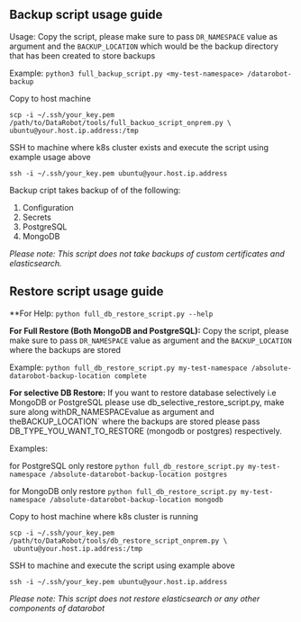 ## Backup script usage guide

Usage: Copy the script, please make sure to pass `DR_NAMESPACE` value as argument and the `BACKUP_LOCATION` which would be the backup directory that has been created to store backups

Example: `python3 full_backup_script.py <my-test-namespace> /datarobot-backup`

Copy to host machine
```
scp -i ~/.ssh/your_key.pem /path/to/DataRobot/tools/full_backuo_script_onprem.py \
ubuntu@your.host.ip.address:/tmp
```

 SSH to machine where k8s cluster exists and execute the script using example usage above
 
`ssh -i ~/.ssh/your_key.pem ubuntu@your.host.ip.address`

Backup cript takes backup of of the following:

1. Configuration
2. Secrets
3. PostgreSQL
4. MongoDB

_Please note: This script does not take backups of custom certificates and elasticsearch._

## Restore script usage guide

**For Help:
          `python full_db_restore_script.py --help`

**For Full Restore (Both MongoDB and PostgreSQL):** Copy the script, please make sure to pass `DR_NAMESPACE` value as argument and the `BACKUP_LOCATION` where the backups are stored

Example: `python full_db_restore_script.py my-test-namespace /absolute-datarobot-backup-location complete`

**For selective DB Restore:** If you want to restore database selectively i.e MongoDB or PostgreSQL please use db_selective_restore_script.py, make sure along withDR_NAMESPACEvalue as argument and theBACKUP_LOCATION` where the backups are stored please pass DB_TYPE_YOU_WANT_TO_RESTORE (mongodb or postgres) respectively.

Examples:

for PostgreSQL only restore `python full_db_restore_script.py my-test-namespace /absolute-datarobot-backup-location postgres`

for MongoDB only restore `python full_db_restore_script.py my-test-namespace /absolute-datarobot-backup-location mongodb`


 Copy to host machine where k8s cluster is running
```
scp -i ~/.ssh/your_key.pem /path/to/DataRobot/tools/db_restore_script_onprem.py \
 ubuntu@your.host.ip.address:/tmp
```

 SSH to machine and execute the script using example above
 
`ssh -i ~/.ssh/your_key.pem ubuntu@your.host.ip.address`

_Please note: This script does not restore elasticsearch or any other components of datarobot_
